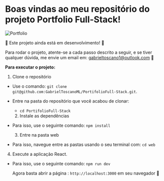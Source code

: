 # Boas vindas ao meu repositório do projeto Portfolio Full-Stack!

![Portfolio](https://github.com/GabrielToscanoML/PortifolioFull-Stack/assets/68169956/352023ab-3c44-4ef6-ac06-a6487720a3a3)

:construction: Este projeto ainda está em desenvolvimento! :construction:

Para rodar o projeto, atente-se a cada passo descrito a seguir, e se tiver qualquer dúvida, me envie um email em: gabrieltoscano1@outlook.com :rocket:

<strong>Para executar o projeto:</strong>

  1. Clone o repositório

- Use o comando: `git clone git@github.com:GabrielToscanoML/PortifolioFull-Stack.git`.
- Entre na pasta do repositório que você acabou de clonar:
  - `cd PortifolioFull-Stack`


  2. Instale as dependências

- Para isso, use o seguinte comando: `npm install`

  3. Entre na pasta web

- Para isso, navegue entre as pastas usando o seu terminal com: `cd web`

 4. Execute a aplicação React.

- Para isso, use o seguinte comando: `npm run dev`

  Agora basta abrir a página : `http://localhost:3000` em seu navegador :rocket:
